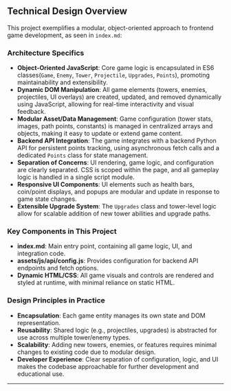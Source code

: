 ## Technical Design Overview

This project exemplifies a modular, object-oriented approach to frontend game development, as seen in `index.md`:

### Architecture Specifics

- **Object-Oriented JavaScript**: Core game logic is encapsulated in ES6 classes(`Game`, `Enemy`, `Tower`, `Projectile`, `Upgrades`, `Points`), promoting maintainability and extensibility.
- **Dynamic DOM Manipulation**: All game elements (towers, enemies, projectiles, UI overlays) are created, updated, and removed dynamically using JavaScript, allowing for real-time interactivity and visual feedback.
- **Modular Asset/Data Management**: Game configuration (tower stats, images, path points, constants) is managed in centralized arrays and objects, making it easy to update or extend game content.
- **Backend API Integration**: The game integrates with a backend Python API for persistent points tracking, using asynchronous fetch calls and a dedicated `Points` class for state management.
- **Separation of Concerns**: UI rendering, game logic, and configuration are clearly separated. CSS is scoped within the page, and all gameplay logic is handled in a single script module.
- **Responsive UI Components**: UI elements such as health bars, coin/point displays, and popups are modular and update in response to game state changes.
- **Extensible Upgrade System**: The `Upgrades` class and tower-level logic allow for scalable addition of new tower abilities and upgrade paths.

### Key Components in This Project

- **index.md**: Main entry point, containing all game logic, UI, and integration code.
- **assets/js/api/config.js**: Provides configuration for backend API endpoints and fetch options.
- **Dynamic HTML/CSS**: All game visuals and controls are rendered and styled at runtime, with minimal reliance on static HTML.

### Design Principles in Practice

- **Encapsulation**: Each game entity manages its own state and DOM representation.
- **Reusability**: Shared logic (e.g., projectiles, upgrades) is abstracted for use across multiple tower/enemy types.
- **Scalability**: Adding new towers, enemies, or features requires minimal changes to existing code due to modular design.
- **Developer Experience**: Clear separation of configuration, logic, and UI makes the codebase approachable for further development and educational use.

---
